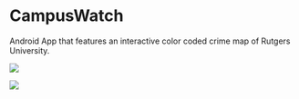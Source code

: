 # CampusWatch
Android App that features an interactive color coded crime map of Rutgers University. 

![](https://lh3.googleusercontent.com/-pTLkEtWB1ys/WVGMqISQTJI/AAAAAAAAO7U/4y4hmANbOZYaGwZnHZ1gTnwyN2InKKT4wCL0BGAYYCw/h2048/1634190509987201322%253Faccount_id%253D1)

![](https://lh3.googleusercontent.com/-OLc1DOa0MAU/WVGMpl83cyI/AAAAAAAAO7U/pcy6FveByCM2fRO7D2FbcEVKZUr39Wv_wCL0BGAYYCw/h2048/9159352734347354063%253Faccount_id%253D1)
